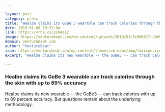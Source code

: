 ```yaml
---

layout: post
category: press
title: "Healbe claims its GoBe 3 wearable can track calories through the skin with up to 89% accuracy"
date: 2019-01-08 19:32:04
link: https://vrhk.co/2shAzi2
image: https://venturebeat.com/wp-content/uploads/2019/01/5c996017-c0e9-4242-bfe9-ad1f1d103447.png?w=1200&strip=all
domain: venturebeat.com
author: "VentureBeat"
icon: https://venturebeat.com/wp-content/themes/vb-news/img/favicon.ico
excerpt: "Healbe claims its new wearable -- the GoBe3 -- can track calories with up to 89 percent accuracy. But questions remain about the underlying methodology."

---
```


### Healbe claims its GoBe 3 wearable can track calories through the skin with up to 89% accuracy

Healbe claims its new wearable -- the GoBe3 -- can track calories with up to 89 percent accuracy. But questions remain about the underlying methodology.